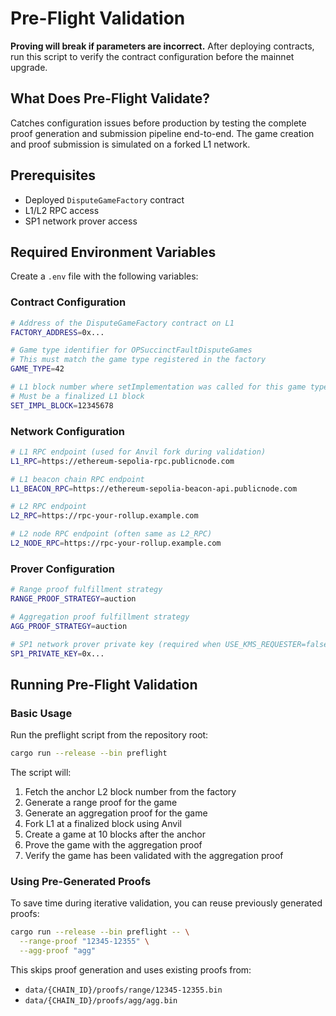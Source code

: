 # Pre-Flight Validation

**Proving will break if parameters are incorrect.** After deploying contracts, run this script to verify the contract configuration before the mainnet upgrade.

## What Does Pre-Flight Validate?

Catches configuration issues before production by testing the complete proof generation and submission pipeline end-to-end. The game creation and proof submission is simulated on a forked L1 network.

## Prerequisites

- Deployed `DisputeGameFactory` contract
- L1/L2 RPC access
- SP1 network prover access

## Required Environment Variables

Create a `.env` file with the following variables:

### Contract Configuration
```bash
# Address of the DisputeGameFactory contract on L1
FACTORY_ADDRESS=0x...

# Game type identifier for OPSuccinctFaultDisputeGames
# This must match the game type registered in the factory
GAME_TYPE=42

# L1 block number where setImplementation was called for this game type
# Must be a finalized L1 block
SET_IMPL_BLOCK=12345678
```

### Network Configuration
```bash
# L1 RPC endpoint (used for Anvil fork during validation)
L1_RPC=https://ethereum-sepolia-rpc.publicnode.com

# L1 beacon chain RPC endpoint
L1_BEACON_RPC=https://ethereum-sepolia-beacon-api.publicnode.com

# L2 RPC endpoint
L2_RPC=https://rpc-your-rollup.example.com

# L2 node RPC endpoint (often same as L2_RPC)
L2_NODE_RPC=https://rpc-your-rollup.example.com
```

### Prover Configuration
```bash
# Range proof fulfillment strategy
RANGE_PROOF_STRATEGY=auction

# Aggregation proof fulfillment strategy
AGG_PROOF_STRATEGY=auction

# SP1 network prover private key (required when USE_KMS_REQUESTER=false)
SP1_PRIVATE_KEY=0x...
```

## Running Pre-Flight Validation

### Basic Usage

Run the preflight script from the repository root:

```bash
cargo run --release --bin preflight
```

The script will:
1. Fetch the anchor L2 block number from the factory
2. Generate a range proof for the game
3. Generate an aggregation proof for the game
4. Fork L1 at a finalized block using Anvil
5. Create a game at 10 blocks after the anchor
6. Prove the game with the aggregation proof
7. Verify the game has been validated with the aggregation proof

### Using Pre-Generated Proofs

To save time during iterative validation, you can reuse previously generated proofs:

```bash
cargo run --release --bin preflight -- \
  --range-proof "12345-12355" \
  --agg-proof "agg"
```

This skips proof generation and uses existing proofs from:
- `data/{CHAIN_ID}/proofs/range/12345-12355.bin`
- `data/{CHAIN_ID}/proofs/agg/agg.bin`
